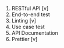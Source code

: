 1. RESTful API [v]
2. End-to-end test
3. Linting [v]
4. Use case test
5. API Documentation
6. Prettier [v]
